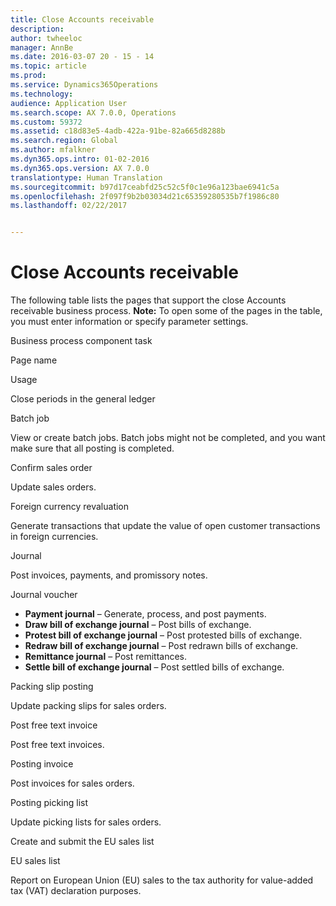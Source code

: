 ```yaml
---
title: Close Accounts receivable
description: 
author: twheeloc
manager: AnnBe
ms.date: 2016-03-07 20 - 15 - 14
ms.topic: article
ms.prod: 
ms.service: Dynamics365Operations
ms.technology: 
audience: Application User
ms.search.scope: AX 7.0.0, Operations
ms.custom: 59372
ms.assetid: c18d83e5-4adb-422a-91be-82a665d8288b
ms.search.region: Global
ms.author: mfalkner
ms.dyn365.ops.intro: 01-02-2016
ms.dyn365.ops.version: AX 7.0.0
translationtype: Human Translation
ms.sourcegitcommit: b97d17ceabfd25c52c5f0c1e96a123bae6941c5a
ms.openlocfilehash: 2f097f9b2b03034d21c65359280535b7f1986c80
ms.lasthandoff: 02/22/2017


---
```


# <a name="close-accounts-receivable"></a>Close Accounts receivable



The following table lists the pages that support the close Accounts receivable business process. **Note:** To open some of the pages in the table, you must enter information or specify parameter settings.

Business process component task

Page name

Usage

Close periods in the general ledger

Batch job

View or create batch jobs. Batch jobs might not be completed, and you want make sure that all posting is completed.

Confirm sales order

Update sales orders.

Foreign currency revaluation

Generate transactions that update the value of open customer transactions in foreign currencies.

Journal

Post invoices, payments, and promissory notes.

Journal voucher

-   **Payment journal** – Generate, process, and post payments.
-   **Draw bill of exchange journal** – Post bills of exchange.
-   **Protest bill of exchange journal** – Post protested bills of exchange.
-   **Redraw bill of exchange journal** – Post redrawn bills of exchange.
-   **Remittance journal** – Post remittances.
-   **Settle bill of exchange journal** – Post settled bills of exchange.

Packing slip posting

Update packing slips for sales orders.

Post free text invoice

Post free text invoices.

Posting invoice

Post invoices for sales orders.

Posting picking list

Update picking lists for sales orders.

Create and submit the EU sales list

EU sales list

Report on European Union (EU) sales to the tax authority for value-added tax (VAT) declaration purposes.


